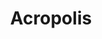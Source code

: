 ---
title: "Acropolis"
url: /ciudad-autonoma-de-buenos-aires/acropolis-avenida-garcia-del-rio/
shop: cortina
---